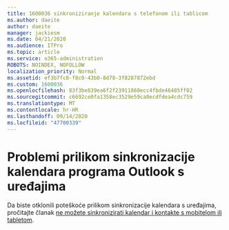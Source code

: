 ```yaml
---
title: 1600036 sinkroniziranje kalendara s telefonom ili tablicom
ms.author: daeite
author: daeite
manager: jackiesm
ms.date: 04/21/2020
ms.audience: ITPro
ms.topic: article
ms.service: o365-administration
ROBOTS: NOINDEX, NOFOLLOW
localization_priority: Normal
ms.assetid: ef3b7fc8-f8c0-43b0-8d78-3f8287872ebd
ms.custom: 1600036
ms.openlocfilehash: 83f3be839ea6f2f23911860ecc4fbde46485ff02
ms.sourcegitcommit: c6692ce0fa1358ec3529e59ca0ecdfdea4cdc759
ms.translationtype: MT
ms.contentlocale: hr-HR
ms.lasthandoff: 09/14/2020
ms.locfileid: "47700339"
---
```

# <a name="issues-synchronizing-your-outlook-calendar-to-devices"></a>Problemi prilikom sinkronizacije kalendara programa Outlook s uređajima

Da biste otklonili poteškoće prilikom sinkronizacije kalendara s uređajima, pročitajte članak [ne možete sinkronizirati kalendar i kontakte s mobitelom ili tabletom](https://support.office.com/article/8479d764-b9f5-4fff-ba88-edd7c265df9f.aspx).
  

